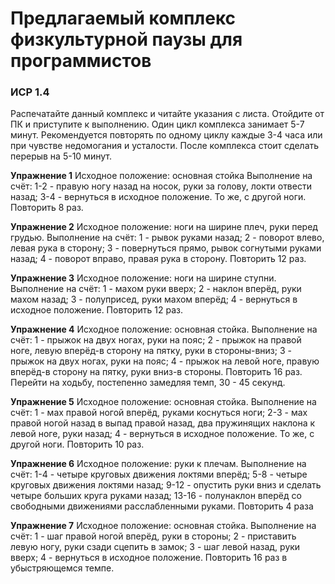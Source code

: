 # Предлагаемый комплекс физкультурной паузы для программистов
### ИСР 1.4

Распечатайте данный комплекс и читайте указания с листа. Отойдите от ПК и приступите к выполнению. Один цикл комплекса занимает 5-7 минут. Рекомендуется повторять по одному циклу каждые 3-4 часа или при чувстве недомогания и усталости. После комплекса стоит сделать перерыв на 5-10 минут.

**Упражнение 1**
Исходное положение: основная стойка
Выполнение на счёт:
1-2 - правую ногу назад на носок, руки за голову, локти отвести назад;
3-4 - вернуться в исходное положение.
То же, с другой ноги. Повторить 8 раз.

**Упражнение 2**
Исходное положение: ноги на ширине плеч, руки перед грудью.
Выполнение на счёт:
1 - рывок руками назад;
2 - поворот влево, левая рука в сторону;
3 - повернуться прямо, рывок согнутыми руками назад;
4 - поворот вправо, правая рука в сторону.
Повторить 12 раз.

**Упражнение 3**
Исходное положение: ноги на ширине ступни.
Выполнение на счёт:
1 - махом руки вверх;
2 - наклон вперёд, руки махом назад;
3 - полуприсед, руки махом вперёд;
4 - вернуться в исходное положение.
Повторить 12 раз.

**Упражнение 4**
Исходное положение: основная стойка.
Выполнение на счёт:
1 - прыжок на двух ногах, руки на пояс;
2 - прыжок на правой ноге, левую вперёд-в сторону на пятку, руки в стороны-вниз;
3 - прыжок на двух ногах, руки на пояс;
4 - прыжок на левой ноге, правую вперёд-в сторону на пятку, руки вниз-в стороны.
Повторить 16 раз. Перейти на ходьбу, постепенно замедляя темп, 30 - 45 секунд.

**Упражнение 5**
Исходное положение: основная стойка.
Выполнение на счёт:
1 - мах правой ногой вперёд, руками коснуться ноги;
2-3 - мах правой ногой назад в выпад правой назад, два пружинящих наклона к левой ноге, руки назад;
4 - вернуться в исходное положение.
То же, с другой ноги. Повторить 10 раз.

**Упражнение 6**
Исходное положение: руки к плечам.
Выполнение на счёт:
1-4 - четыре круговых движения локтями вперёд;
5-8 - четыре круговых движения локтями назад;
9-12 - опустить руки вниз и сделать четыре больших круга руками назад;
13-16 - полунаклон вперёд со свободными движениями расслабленными руками.
Повторить 4 раза

**Упражнение 7**
Исходное положение: основная стойка.
Выполнение на счёт:
1 - шаг правой ногой вперёд, руки в стороны;
2 - приставить левую ногу, руки сзади сцепить в замок;
3 - шаг левой назад, руки вверх;
4 - вернуться в исходное положение.
Повторить 16 раз в убыстряющемся темпе.

